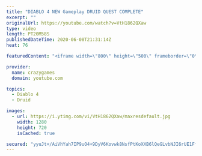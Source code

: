 ```yaml
---
title: "DIABLO 4 NEW Gameplay DRUID QUEST COMPLETE"
excerpt: ""
originalUrl: https://youtube.com/watch?v=VtH1862QXaw
type: video
length: PT20M58S
publishedDateTime: 2020-06-08T21:31:14Z
heat: 76

featuredContent: "<iframe width=\"800\" height=\"500\" frameborder=\"0\" src=\"https://www.youtube.com/embed/VtH1862QXaw\" allow=\"accelerometer; autoplay; encrypted-media; gyroscope; picture-in-picture\" allowfullscreen></iframe>"

provider:
  name: crazygames
  domain: youtube.com

topics:
  - Diablo 4
  - Druid

images:
  - url: https://i.ytimg.com/vi/VtH1862QXaw/maxresdefault.jpg
    width: 1280
    height: 720
    isCached: true

secured: "yyuJt+/AiVhYah7IP9uO4+9DyV6Kovwk8NsfPtKoXXB6lQeGLvbNJI6rUE1FfqIBTmmgNbtTejZhyfKAwNY2+9TdalEcFzNhG6k0u0gwutWApN5xQrrzmko0ofE5QeHUG0RWkKIssQftNdncz2rdDGX2o6Eskln+SglkMtTZWU88qmAReKZ8zxyVmQJ2xC1GBwa5wnFWvXBN9Z5m8QrA7BkBnExOFWoU58/vsM8PT8kmarNGPa4zdcKzDwadx70cP45AI6qqBPxbJbiyjLffuAhbD6QV6SonnzNjkbbEXQ9Xdg8uqtivTgshuBPjvNLeZ4/I309XnP9VJH2qTcygmc0+JjNFgOVtWgTyjquzM4/CeTpA6ohDk0v3PGbU6rVCY7qN51P9J6ftgvEGBuRz+sUlOX0tpUKmSo/1b0PvToE=;aSmaEJqIpJyTrxgDKV+qJg=="
---
```


